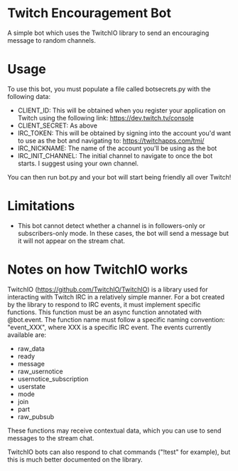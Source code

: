 # Twitch Encouragement Bot
A simple bot which uses the TwitchIO library to send an encouraging message to random channels.

# Usage
To use this bot, you must populate a file called botsecrets.py with the following data:
- CLIENT_ID: This will be obtained when you register your application on Twitch using the following link: https://dev.twitch.tv/console
- CLIENT_SECRET: As above
- IRC_TOKEN: This will be obtained by signing into the account you'd want to use as the bot and navigating to: https://twitchapps.com/tmi/
- IRC_NICKNAME: The name of the account you'll be using as the bot
- IRC_INIT_CHANNEL: The initial channel to navigate to once the bot starts. I suggest using your own channel.

You can then run bot.py and your bot will start being friendly all over Twitch!

# Limitations
- This bot cannot detect whether a channel is in followers-only or subscribers-only mode. In these cases, the bot will send a message but it will not appear on the stream chat.

# Notes on how TwitchIO works
TwitchIO (https://github.com/TwitchIO/TwitchIO) is a library used for interacting with Twitch IRC in a relatively simple manner. For a bot created by the library to respond to IRC events, it must implement specific functions.
This function must be an async function annotated with @bot.event. 
The function name must follow a specific naming convention: "event_XXX", where XXX is a specific IRC event. The events currently available are:
- raw_data
- ready
- message
- raw_usernotice
- usernotice_subscription
- userstate
- mode
- join
- part
- raw_pubsub

These functions may receive contextual data, which you can use to send messages to the stream chat.

TwitchIO bots can also respond to chat commands ("!test" for example), but this is much better documented on the library.
